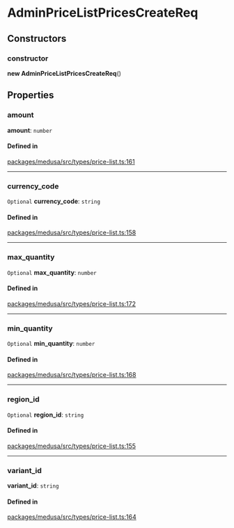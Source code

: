 # AdminPriceListPricesCreateReq

## Constructors

### constructor

**new AdminPriceListPricesCreateReq**()

## Properties

### amount

 **amount**: `number`

#### Defined in

[packages/medusa/src/types/price-list.ts:161](https://github.com/medusajs/medusa/blob/3d9f5ae63/packages/medusa/src/types/price-list.ts#L161)

___

### currency\_code

 `Optional` **currency\_code**: `string`

#### Defined in

[packages/medusa/src/types/price-list.ts:158](https://github.com/medusajs/medusa/blob/3d9f5ae63/packages/medusa/src/types/price-list.ts#L158)

___

### max\_quantity

 `Optional` **max\_quantity**: `number`

#### Defined in

[packages/medusa/src/types/price-list.ts:172](https://github.com/medusajs/medusa/blob/3d9f5ae63/packages/medusa/src/types/price-list.ts#L172)

___

### min\_quantity

 `Optional` **min\_quantity**: `number`

#### Defined in

[packages/medusa/src/types/price-list.ts:168](https://github.com/medusajs/medusa/blob/3d9f5ae63/packages/medusa/src/types/price-list.ts#L168)

___

### region\_id

 `Optional` **region\_id**: `string`

#### Defined in

[packages/medusa/src/types/price-list.ts:155](https://github.com/medusajs/medusa/blob/3d9f5ae63/packages/medusa/src/types/price-list.ts#L155)

___

### variant\_id

 **variant\_id**: `string`

#### Defined in

[packages/medusa/src/types/price-list.ts:164](https://github.com/medusajs/medusa/blob/3d9f5ae63/packages/medusa/src/types/price-list.ts#L164)
